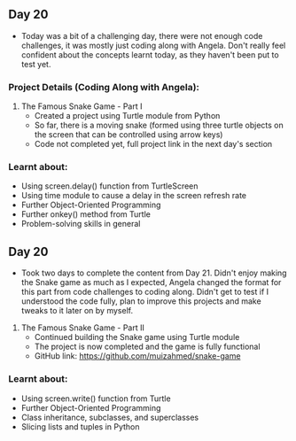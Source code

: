 ## Day 20 
* Today was a bit of a challenging day, there were not enough code challenges, it was mostly just coding along with Angela. Don't really feel confident about the concepts learnt today, as they haven't been put to test yet.
### Project Details (Coding Along with Angela):
1. The Famous Snake Game - Part I
   * Created a project using Turtle module from Python
   * So far, there is a moving snake (formed using three turtle objects on the screen that can be controlled using arrow keys)
   * Code not completed yet, full project link in the next day's section
### Learnt about:
* Using screen.delay() function from TurtleScreen
* Using time module to cause a delay in the screen refresh rate
* Further Object-Oriented Programming
* Further onkey() method from Turtle
* Problem-solving skills in general

## Day 20 
* Took two days to complete the content from Day 21. Didn't enjoy making the Snake game as much as I expected, Angela changed the format for this part from code challenges to coding along. Didn't get to test if I understood the code fully, plan to improve this projects and make tweaks to it later on by myself.
1. The Famous Snake Game - Part II
   * Continued building the Snake game using Turtle module
   * The project is now completed and the game is fully functional
   * GitHub link: https://github.com/muizahmed/snake-game
### Learnt about:
* Using screen.write() function from Turtle
* Further Object-Oriented Programming
* Class inheritance, subclasses, and superclasses
* Slicing lists and tuples in Python
